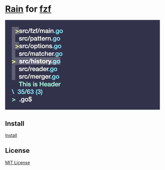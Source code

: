 # [Rain](https://github.com/85clab0/rain-theme) for [fzf](https://github.com/junegunn/fzf)

![Screenshot](./screenshot.png)

## Install

[Install](INSTALL.md)

## License

[MIT License](LICENSE)
